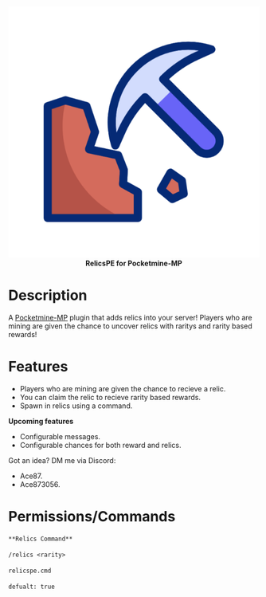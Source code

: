 <p align="center">
    <a href="https://github.com/Terpz710/RelicsPE"><img src="https://github.com/Terpz710/RelicsPE/blob/main/icon.gif"></img></a><br>
    <b>RelicsPE for Pocketmine-MP</b>

# Description

A [Pocketmine-MP](https://pmmp.io) plugin that adds relics into your server! Players who are mining are given the chance to uncover relics with raritys and rarity based rewards!

# Features

* Players who are mining are given the chance to recieve a relic.
* You can claim the relic to recieve rarity based rewards.
* Spawn in relics using a command.

**Upcoming features**

* Configurable messages.
* Configurable chances for both reward and relics.

Got an idea? DM me via Discord:

* Ace87.
* Ace873056.

# Permissions/Commands
```
**Relics Command**

/relics <rarity>

relicspe.cmd

defualt: true
```
